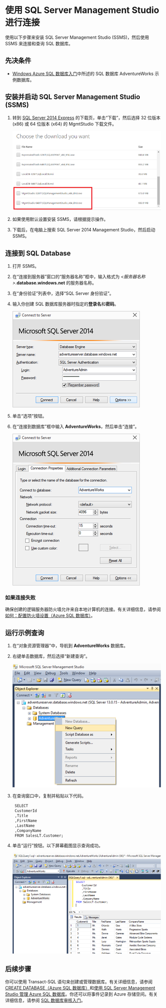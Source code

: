 <properties 
	urlDisplayName="How to connect to an Azure SQL 数据库 using SSMS" 
	pageTitle="如何使用 SSMS 连接到 Azure SQL 数据库| Windows Azure" 
	metaKeywords=""
	description="了解如何使用 SSMS 连接到 Azure SQL 数据库。"
	metaCanonical=""
	services="sql-database"
	documentationCenter=""
	title="How to connect to an Azure SQL 数据库 using SSMS" 
	authors="sidneyh" solutions=""
	manager="jhubbard" editor="" />

<tags
	ms.service="sql-database"
	ms.date="07/15/2015"
	wacn.date="09/15/2015" />

# 使用 SQL Server Management Studio 进行连接

使用以下步骤来安装 SQL Server Management Studio (SSMS)，然后使用 SSMS 来连接和查询 SQL 数据库。

## 先决条件
* [Windows Azure SQL 数据库入门](/documentation/articles/sql-database-get-started)中所述的 SQL 数据库 AdventureWorks 示例数据库。

## 安装并启动 SQL Server Management Studio (SSMS)
1. 转到 [SQL Server 2014 Express](http://www.microsoft.com/zh-cn/download/details.aspx?id=42299) 的下载页，单击“下载”，然后选择 32 位版本 (x86) 或 64 位版本 (x64) 的 MgmtStudio 下载文件。

	![MgtmtStudio32BIT 或 MgmtStudio64BIT][1]
2.	如果使用默认设置安装 SSMS，请根据提示操作。
3.	下载后，在电脑上搜索 SQL Server 2014 Management Studio，然后启动 SSMS。


## 连接到 SQL Database
1. 打开 SSMS。
2. 在“连接到服务器”窗口的“服务器名称”框中，输入格式为 *&lt;服务器名称>*.**database.windows.net** 的服务器名称。
3. 在“身份验证”列表中，选择“SQL Server 身份验证”。
4. 输入你创建 SQL 数据库服务器时指定的**登录名**和**密码**。

	![连接到服务器对话框][2]
5. 单击“选项”按钮。
6. 在“连接到数据库”框中输入 **AdventureWorks**，然后单击“连接”。

	![连接到数据库][3]

### 如果连接失败
确保创建的逻辑服务器防火墙允许来自本地计算机的连接。有关详细信息，请参阅[如何：配置防火墙设置（Azure SQL 数据库）](https://msdn.microsoft.com/zh-cn/library/azure/jj553530.aspx)。

## 运行示例查询

1. 在“对象资源管理器”中，导航到 **AdventureWorks** 数据库。
2. 右键单击数据库，然后选择“新建查询”。

	![新建查询][4]

3. 在查询窗口中，复制并粘贴以下代码。

		SELECT
		CustomerId
		,Title
		,FirstName
		,LastName
		,CompanyName
		FROM SalesLT.Customer;

4. 单击“运行”按钮。以下屏幕截图显示查询成功。

	![成功][5]

## 后续步骤
你可以使用 Transact-SQL 语句来创建或管理数据库。有关详细信息，请参阅 [CREATE DATABASE（Azure SQL 数据库）](https://msdn.microsoft.com/zh-cn/library/dn268335.aspx)和[使用 SQL Server Management Studio 管理 Azure SQL 数据库](/documentation/articles/sql-database-manage-azure-ssms)。你还可以将事件记录到 Azure 存储空间。有关详细信息，请参阅 [SQL 数据库审核入门](/documentation/articles/sql-database-auditing-get-started)。

<!--Image references-->

[1]: ./media/sql-database-connect-to-database/1-download.png
[2]: ./media/sql-database-connect-to-database/2-connect.png
[3]: ./media/sql-database-connect-to-database/3-connect-to-database.png
[4]: ./media/sql-database-connect-to-database/4-run-query.png
[5]: ./media/sql-database-connect-to-database/5-success.png

<!---HONumber=69-->